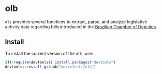 # olb

`ols` provides several functions to extract, parse, and analyze legislative activity data regarding bills introduced in the [Brazilian Chamber of Deputies](https://www.camara.leg.br/).

## Install

To install the current version of the `olb`, use:

``` r
if(!require(devtools)) install.packages("devtools")
devtools::install_github("meirelesff/olb")
```
